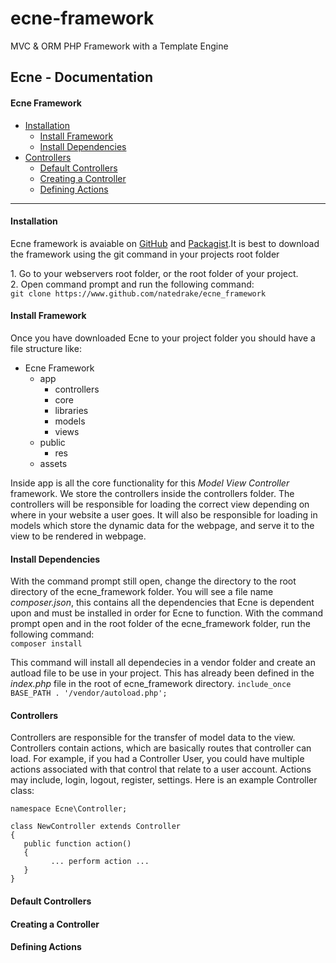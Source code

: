 # ecne-framework
MVC &amp; ORM PHP Framework with a Template Engine

## Ecne - Documentation

#### Ecne Framework

*   [Installation](#installation)
    *   [Install Framework](#install-framework)
    *   [Install Dependencies](#install-dependencies)
*   [Controllers](#controllers)
    *   [Default Controllers](#default-controllers)
    *   [Creating a Controller](#create-controller)
    *   [Defining Actions](#define-actions)

* * *

#### Installation

Ecne framework is avaiable on [GitHub](https://www.github.com/natedrake/ecne_framework) and [Packagist](#).It is best to download the framework using the git command in your projects root folder

1\. Go to your webservers root folder, or the root folder of your project.  
2\. Open command prompt and run the following command:  
`git clone https://www.github.com/natedrake/ecne_framework`

#### Install Framework

Once you have downloaded Ecne to your project folder you should have a file structure like:  

*   Ecne Framework
    *   app
        *   controllers
        *   core
        *   libraries
        *   models
        *   views
    *   public
        *   res
    *	assets

Inside app is all the core functionality for this _Model View Controller_ framework. We store the controllers inside the controllers folder. The controllers will be responsible for loading the correct view depending on where in your website a user goes. It will also be responsible for loading in models which store the dynamic data for the webpage, and serve it to the view to be rendered in webpage.

#### Install Dependencies

With the command prompt still open, change the directory to the root directory of the ecne_framework folder. You will see a file name _composer.json_, this contains all the dependencies that Ecne is dependent upon and must be installed in order for Ecne to function. With the command prompt open and in the root folder of the ecne_framework folder, run the following command:  
`composer install`

This command will install all dependecies in a vendor folder and create an autload file to be use in your project. This has already been defined in the _index.php_ file in the root of ecne_framework directory. `include_once BASE_PATH . '/vendor/autoload.php';`

#### Controllers

Controllers are responsible for the transfer of model data to the view.  Controllers contain actions, which are basically routes that controller can load.  For example, if you had a Controller User, you could have multiple actions associated with that control that relate to a user account.  Actions may include, login, logout, register, settings.  Here is an example Controller class:


```<?php
namespace Ecne\Controller;

class NewController extends Controller
{
   public function action()
   {
         ... perform action ...
   }
}
```

#### Default Controllers

#### Creating a Controller

#### Defining Actions

